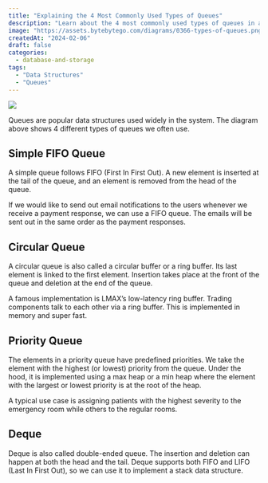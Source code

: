 ```yaml
---
title: "Explaining the 4 Most Commonly Used Types of Queues"
description: "Learn about the 4 most commonly used types of queues in a single diagram"
image: "https://assets.bytebytego.com/diagrams/0366-types-of-queues.png"
createdAt: "2024-02-06"
draft: false
categories:
  - database-and-storage
tags:
  - "Data Structures"
  - "Queues"
---
```


![](https://assets.bytebytego.com/diagrams/0366-types-of-queues.png)

Queues are popular data structures used widely in the system. The diagram above shows 4 different types of queues we often use.

## Simple FIFO Queue

A simple queue follows FIFO (First In First Out). A new element is inserted at the tail of the queue, and an element is removed from the head of the queue.

If we would like to send out email notifications to the users whenever we receive a payment response, we can use a FIFO queue. The emails will be sent out in the same order as the payment responses.

## Circular Queue

A circular queue is also called a circular buffer or a ring buffer. Its last element is linked to the first element. Insertion takes place at the front of the queue and deletion at the end of the queue.

A famous implementation is LMAX’s low-latency ring buffer. Trading components talk to each other via a ring buffer. This is implemented in memory and super fast.

## Priority Queue

The elements in a priority queue have predefined priorities. We take the element with the highest (or lowest) priority from the queue. Under the hood, it is implemented using a max heap or a min heap where the element with the largest or lowest priority is at the root of the heap.

A typical use case is assigning patients with the highest severity to the emergency room while others to the regular rooms.

## Deque

Deque is also called double-ended queue. The insertion and deletion can happen at both the head and the tail. Deque supports both FIFO and LIFO (Last In First Out), so we can use it to implement a stack data structure.

